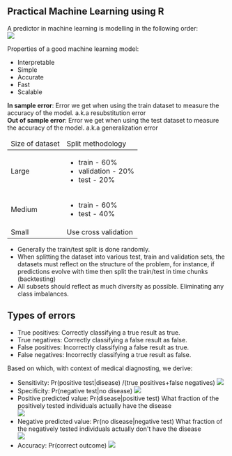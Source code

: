 ## Practical Machine Learning using R

A predictor in machine learning is modelling in the following order:   
<img src="https://render.githubusercontent.com/render/math?math=$\mathrm{question}\to\mathrm{input%20data}\to\mathrm{features}\to\mathrm{algorithm}\to\mathrm{parameters}\to\mathrm{evaluation}$">   

Properties of a good machine learning model:  
- Interpretable  
- Simple  
- Accurate  
- Fast  
- Scalable  

**In sample error**: Error we get when using the train dataset to measure the 
accuracy of the model. a.k.a resubstitution error  
**Out of sample error**: Error we get when using the test dataset to measure the 
accuracy of the model. a.k.a generalization error  

<table>
  <thead>
    <tr>
      <td>
         Size of dataset 
      </td>
      <td>
         Split methodology 
      </td>
    </tr>
  </thead>
  <tr>
    <td>
      Large
    </td>
    <td>
      <ul>
        <li>train - 60%</li>
        <li>validation - 20%</li>
        <li>test - 20%</li>
      </ul>
    </td>
  </tr>
  <tr>
    <td>
      Medium
    </td>
    <td>
      <ul>
        <li>train - 60%</li>
        <li>test - 40%</li>
      </ul>
    </td>
  </tr>
  <tr>
    <td>
      Small
    </td>
    <td>
      Use cross validation
    </td>
  </tr>
</table>  

- Generally the train/test split is done randomly.  
- When splitting the dataset into various test, train and validation sets, the 
datasets must reflect on the structure of the problem, for instance, if 
predictions evolve with time then split the train/test in time chunks
(backtesting)  
- All subsets should reflect as much diversity as possible. Eliminating any 
class imbalances.  

## Types of errors  
- True positives: Correctly classifying a true result as true.  
- True negatives: Correctly classifying a false result as false.  
- False positives: Incorrectly classifying a false result as true.  
- False negatives: Incorrectly classifying a true result as false.  

Based on which, with context of medical diagnosting, we derive:  
- Sensitivity: Pr(positive test|disease)
    /(true positives+false negatives)
    <img src="https://render.githubusercontent.com/render/math?math=$\frac{\mathrm{true%20positives}}{\mathrm{(true%20positives%2Bfalse%20negatives)}}$">  
- Specificity: Pr(negative test|no disease)
    <img src="https://render.githubusercontent.com/render/math?math=$\frac{\mathrm{true%20negatives}}{\mathrm{(true%20negatives%2Bfalse%20positives)}}$">  
- Positive predicted value: Pr(disease|positive test) 
    What fraction of the positively tested individuals actually have the disease  
    <img src="https://render.githubusercontent.com/render/math?math=$\frac{\mathrm{(true%20positives%2Bfalse%20negatives)}}{\mathrm{true%20positive}}$">  
- Negative predicted value: Pr(no disease|negative test)
    What fraction of the negatively tested individuals actually don't have the
    disease  
    <img src="https://render.githubusercontent.com/render/math?math=$\frac{\mathrm{(true%20negatives%2Bfalse%20positives)}}{\mathrm{true%20negatives}}$">
- Accuracy: Pr(correct outcome)
    <img src="https://render.githubusercontent.com/render/math?math=$\frac{\mathrm{(true%20negatives%2Btrue%20positives)}}{\mathrm{true%20negatives%2Btrue%20positives%2Bfalse%20positives%2Bfalse%20negatives}}$">  
